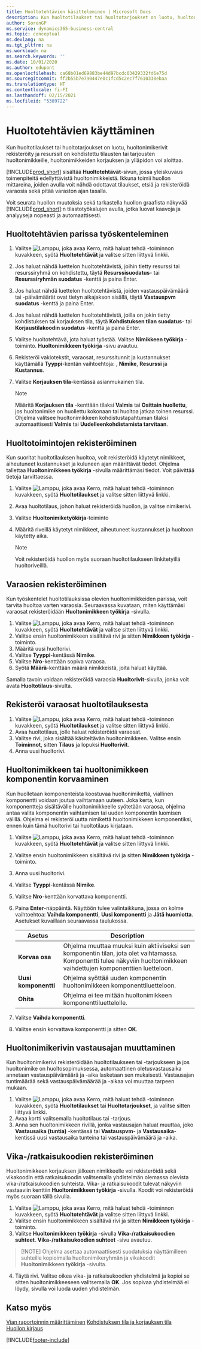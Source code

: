 ```yaml
---
title: Huoltotehtävien käsitteleminen | Microsoft Docs
description: Kun huoltotilaukset tai huoltotarjoukset on luotu, huoltonimikerivit rekisteröity ja resurssit on kohdistettu tilausten tai tarjousten huoltonimikkeille, huoltonimikkeiden korjauksen ja ylläpidon voi aloittaa.
author: SorenGP
ms.service: dynamics365-business-central
ms.topic: conceptual
ms.devlang: na
ms.tgt_pltfrm: na
ms.workload: na
ms.search.keywords: ''
ms.date: 10/01/2020
ms.author: edupont
ms.openlocfilehash: ca68b01ed69883be44d97bcdc03429332fd6e75d
ms.sourcegitcommit: ff2b55b7e790447e0c1fcd5c2ec7f7610338ebaa
ms.translationtype: HT
ms.contentlocale: fi-FI
ms.lasthandoff: 02/15/2021
ms.locfileid: "5389722"
---
```

# <a name="work-on-service-tasks"></a>Huoltotehtävien käyttäminen
Kun huoltotilaukset tai huoltotarjoukset on luotu, huoltonimikerivit rekisteröity ja resurssit on kohdistettu tilausten tai tarjousten huoltonimikkeille, huoltonimikkeiden korjauksen ja ylläpidon voi aloittaa.  

[!INCLUDE[prod_short](includes/prod_short.md)] sisältää **Huoltotehtävät**-sivun, jossa yleiskuvaus toimenpiteitä edellyttävistä huoltonimikkeistä. Ikkuna toimii huollon mittareina, joiden avulla voit nähdä odottavat tilaukset, etsiä ja rekisteröidä varaosia sekä pitää varaston ajan tasalla.  

Voit seurata huollon muutoksia sekä tarkastella huollon graafista näkyvää [!INCLUDE[prod_short](includes/prod_short.md)]:n tilastotyökalujen avulla, jotka luovat kaavoja ja analyyseja nopeasti ja automaattisesti.  

## <a name="to-work-on-a-service-task"></a>Huoltotehtävien parissa työskenteleminen  
1. Valitse ![Lamppu, joka avaa Kerro, mitä haluat tehdä -toiminnon](media/ui-search/search_small.png "Kerro, mitä haluat tehdä") kuvakkeen, syötä **Huoltotehtävät** ja valitse sitten liittyvä linkki.
2. Jos haluat nähdä luettelon huoltotehtävistä, joihin tietty resurssi tai resurssiryhmä on kohdistettu, täytä **Resurssisuodatus**- tai **Resurssiryhmän suodatus** -kenttä ja paina Enter.  
3. Jos haluat nähdä luettelon huoltotehtävistä, joiden vastauspäivämäärä tai -päivämäärät ovat tietyn aikajakson sisällä, täytä **Vastauspvm suodatus** -kenttä ja paina Enter.  
4. Jos haluat nähdä luettelon huoltotehtävistä, joilla on jokin tietty kohdistuksen tai korjauksen tila, täytä **Kohdistuksen tilan suodatus**- tai  **Korjaustilakoodin suodatus** -kenttä ja paina Enter.  
5. Valitse huoltotehtävä, jota haluat työstää. Valitse **Nimikkeen työkirja** -toiminto. **Huoltonimikkeen työkirja** -sivu avautuu.  
6. Rekisteröi vakiotekstit, varaosat, resurssitunnit ja kustannukset käyttämällä **Tyyppi**-kentän vaihtoehtoja: <Blank>, **Nimike**, **Resurssi** ja **Kustannus**.  
7. Valitse **Korjauksen tila**-kentässä asianmukainen tila.  

   > [!NOTE]  
   >  Määritä **Korjauksen tila** -kenttään tilaksi  **Valmis** tai **Osittain huollettu**, jos huoltonimike on huollettu kokonaan tai huoltoa jatkaa toinen resurssi. Ohjelma valitsee huoltonimikkeen kohdistustapahtuman tilaksi automaattisesti  **Valmis** tai **Uudelleenkohdistamista tarvitaan**.  

## <a name="to-register-service-operations"></a>Huoltotoimintojen rekisteröiminen  
Kun suoritat huoltotilauksen huoltoa, voit rekisteröidä käytetyt nimikkeet, aiheutuneet kustannukset ja kuluneen ajan määrittävät tiedot. Ohjelma tallettaa **Huoltonimikkeen työkirja** -sivulla määrittämäsi tiedot. Voit päivittää tietoja tarvittaessa.

1. Valitse ![Lamppu, joka avaa Kerro, mitä haluat tehdä -toiminnon](media/ui-search/search_small.png "Kerro, mitä haluat tehdä") kuvakkeen, syötä **Huoltotilaukset** ja valitse sitten liittyvä linkki.  
2. Avaa huoltotilaus, johon haluat rekisteröidä huollon, ja valitse nimikerivi.  
3. Valitse **Huoltonimiketyökirja**-toiminto  
4. Määritä riveillä käytetyt nimikkeet, aiheutuneet kustannukset ja huoltoon käytetty aika.  

   > [!NOTE]  
   >  Voit rekisteröidä huollon myös suoraan huoltotilaukseen linkitetyillä huoltoriveillä.  

## <a name="to-register-spare-parts"></a>Varaosien rekisteröiminen  
Kun työskentelet huoltotilauksissa olevien huoltonimikkeiden parissa, voit tarvita huoltoa varten varaosia. Seuraavassa kuvataan, miten käyttämäsi varaosat rekisteröidään **Huoltonimikkeen työkirja** -sivulla.  

1. Valitse ![Lamppu, joka avaa Kerro, mitä haluat tehdä -toiminnon](media/ui-search/search_small.png "Kerro, mitä haluat tehdä") kuvakkeen, syötä **Huoltotehtävät** ja valitse sitten liittyvä linkki.
2. Valitse ensin huoltonimikkeen sisältävä rivi ja sitten **Nimikkeen työkirja** -toiminto.  
3. Määritä uusi huoltorivi.  
4. Valitse **Tyyppi**-kentässä **Nimike**.  
5. Valitse **Nro**-kenttään sopiva varaosa.  
6. Syötä **Määrä**-kenttään määrä nimikkeistä, joita haluat käyttää.  

 Samalla tavoin voidaan rekisteröidä varaosia **Huoltorivit**-sivulla, jonka voit avata **Huoltotilaus**-sivulta.  

## <a name="to-register-spare-parts-from-a-service-order"></a>Rekisteröi varaosat huoltotilauksesta  
1. Valitse ![Lamppu, joka avaa Kerro, mitä haluat tehdä -toiminnon](media/ui-search/search_small.png "Kerro, mitä haluat tehdä") kuvakkeen, syötä **Huoltotilaukset** ja valitse sitten liittyvä linkki.  
2. Avaa huoltotilaus, jolle haluat rekisteröidä varaosat.  
3. Valitse rivi, joka sisältää käsiteltävän huoltonimikkeen. Valitse ensin **Toiminnot**, sitten **Tilaus** ja lopuksi **Huoltorivit**.  
4. Anna uusi huoltorivi.  

## <a name="to-replace-a-service-item-or-a-service-item-component"></a>Huoltonimikkeen tai huoltonimikkeen komponentin korvaaminen  
Kun huolletaan komponenteista koostuvaa huoltonimikettä, viallinen komponentti voidaan joutua vaihtamaan uuteen. Joka kerta, kun komponentteja sisältävälle huoltonimikkeelle syötetään varaosa, ohjelma antaa valita komponentin vaihtamisen tai uuden komponentin luomisen välillä. Ohjelma ei rekisteröi uutta nimikettä huoltonimikkeen komponentiksi, ennen kuin tämä huoltorivi tai huoltotilaus kirjataan.

1. Valitse ![Lamppu, joka avaa Kerro, mitä haluat tehdä -toiminnon](media/ui-search/search_small.png "Kerro, mitä haluat tehdä") kuvakkeen, syötä **Huoltotehtävät** ja valitse sitten liittyvä linkki.
2. Valitse ensin huoltonimikkeen sisältävä rivi ja sitten **Nimikkeen työkirja** -toiminto.  
3. Anna uusi huoltorivi.  
4. Valitse **Tyyppi**-kentässä **Nimike**.  
5. Valitse **Nro**-kenttään korvattava komponentti.  
6. Paina **Enter**-näppäintä. Näyttöön tulee valintaikkuna, jossa on kolme vaihtoehtoa: **Vaihda komponentti**,  **Uusi komponentti** ja **Jätä huomiotta**. Asetukset kuvaillaan seuraavassa taulukossa.  

    |Asetus | Description|  
    |----------------------------------|---------------------------------------|  
    |**Korvaa osa**|Ohjelma muuttaa muuksi kuin aktiiviseksi sen komponentin tilan, jota olet vaihtamassa. Komponentti tulee näkyviin huoltonimikkeen vaihdettujen komponenttien luetteloon.|  
    |**Uusi komponentti**|Ohjelma syöttää uuden komponentin huoltonimikkeen komponenttiluetteloon.|  
    |**Ohita**|Ohjelma ei tee mitään huoltonimikkeen komponenttiluettelolle.|  

7. Valitse **Vaihda komponentti**.  
8. Valitse ensin korvattava komponentti ja sitten **OK**.  

## <a name="to-change-the-response-time-for-a-service-item-line"></a>Huoltonimikerivin vastausajan muuttaminen  
Kun huoltonimikerivi rekisteröidään huoltotilaukseen tai -tarjoukseen ja jos huoltonimike on huoltosopimuksessa, automaattinen oletusvastausaika annetaan vastauspäivämäärä ja -aika lasketaan sen mukaisesti. Vastausajan tuntimäärää sekä vastauspäivämäärää ja -aikaa voi muuttaa tarpeen mukaan.  

1. Valitse ![Lamppu, joka avaa Kerro, mitä haluat tehdä -toiminnon](media/ui-search/search_small.png "Kerro, mitä haluat tehdä") kuvakkeen, syötä **Huoltotilaukset** tai **Huoltotarjoukset**, ja valitse sitten liittyvä linkki.  
2. Avaa kortti valitsemalla huoltotilaus tai -tarjous.  
3. Anna sen huoltonimikkeen rivillä, jonka vastausajan haluat muuttaa, joko **Vastausaika (tuntia)** -kentässä tai **Vastauspvm**- ja **Vastausaika**-kentissä uusi vastausaika tunteina tai vastauspäivämäärä ja -aika.  

## <a name="to-register-faultresolution-codes"></a>Vika-/ratkaisukoodien rekisteröiminen  
Huoltonimikkeen korjauksen jälkeen nimikkeelle voi rekisteröidä sekä vikakoodin että ratkaisukoodin valitsemalla yhdistelmän olemassa olevista vika-/ratkaisukoodien suhteista. Vika- ja ratkaisukoodit tulevat näkyviin vastaaviin kenttiin **Huoltonimikkeen työkirja** -sivulla. Koodit voi rekisteröidä myös suoraan tällä sivulla.  

1. Valitse ![Lamppu, joka avaa Kerro, mitä haluat tehdä -toiminnon](media/ui-search/search_small.png "Kerro, mitä haluat tehdä") kuvakkeen, syötä **Huoltotehtävät** ja valitse sitten liittyvä linkki.
2. Valitse ensin huoltonimikkeen sisältävä rivi ja sitten **Nimikkeen työkirja** -toiminto.  
3. Valitse **Huoltonimikkeen työkirja** -sivulla **Vika-/ratkaisukoodien suhteet**. **Vika-/ratkaisukoodien suhteet** -sivu avautuu.  

  >  [!NOTE]
  >  Ohjelma asettaa automaattisesti suodatuksia näyttämilleen suhteille kopioimalla huoltonimikeryhmän ja vikakoodit **Huoltonimikkeen työkirja** -sivulta.  

4. Täytä rivi. Valitse oikea vika- ja ratkaisukoodien yhdistelmä ja kopioi se sitten huoltonimikkeeseen valitsemalla **OK**. Jos sopivaa yhdistelmää ei löydy, sivulla voi luoda uuden yhdistelmän.  

## <a name="see-also"></a>Katso myös  
[Vian raportoinnin määrittäminen](service-how-setup-fault-reporting.md)
[Kohdistuksen tila ja korjauksen tila](service-allocation-status-and-repair-status.md)  
[Huollon kirjaus](service-service-posting.md)  


[!INCLUDE[footer-include](includes/footer-banner.md)]